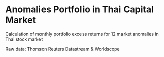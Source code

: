 # Anomalies Portfolio in Thai Capital Market

Calculation of monthly portfolio excess returns for 12 market anomalies in Thai stock market

Raw data: Thomson Reuters Datastream & Worldscope
